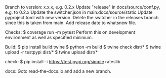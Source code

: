 
Branch to version: x.x.x, e.g. 0.2.x
Update "release" in docs/source/conf.py, e.g. to 0.2.x
Update the switcher.json in main:docs/source/static
Update pyproject.toml with new version.
Delete the switcher in the releases branch since this is taken from main.
Add release date to whatsnew file.

Checks:
$ coverage run -m pytest
Perform this on development environment as well as specified minimum.

Build:
$ pip install build twine
$ python -m build
$ twine check dist/*
$ twine upload -r testpypi dist/*
$ twine upload dist/*

check:
$ pip install -i https://test.pypi.org/simple rateslib

docs:
Goto read-the-docs.io and add a new branch.